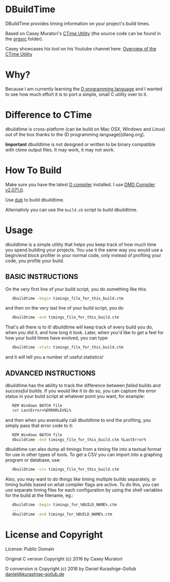 # DBuildTime

DBuildTime provides timing information on your project's build times.

Based on Casey Muratori's [CTime Utility](https://gist.github.com/cmuratori/8c909975de4bb071056b4ec1651077e8) (the source code can be found in the [orgsrc](orgsrc) folder).

Casey showcases his tool on his Youtube channel here: [Overview of the CTime Utility](https://www.youtube.com/watch?v=LdMHyGxfg6U)

# Why?

Because I am currently learning the [D programming language](http://dlang.org/) and I wanted to see how much effort it is to port a simple, small C utility over to it.


# Difference to CTime

dbuildtime is cross-platform (can be build on Mac OSX, Windows and Linux) out of the box thanks to the (D programming language)[dlang.org].

**Important**
dbuildtime is not designed or written to be binary compatible with ctime output files. It may work, it may not work.


# How To Build

Make sure you have the latest [D compiler](http://dlang.org/) installed. I use [DMD Compiler v2.071.0](http://dlang.org/download.html).

Use [dub](https://code.dlang.org/getting_started) to build dbuildtime.

Alternativly you can use the `build.sh` script to build dbuildtime.


# Usage

dbuildtime is a simple utility that helps you keep track of how much time you spend building your projects.
You use it the same way you would use a begin/end block profiler in your normal code, only instead of profiling your code, you profile your build.

## BASIC INSTRUCTIONS

On the very first line of your build script, you do something like this:

```bash
   dbuildtime -begin timings_file_for_this_build.ctm
```

and then on the very last line of your build script, you do

```bash
   dbuildtime -end timings_file_for_this_build.ctm
```

That's all there is to it! dbuildtime will keep track of every build you do, when you did it, and how long it took.
Later, when you'd like to get a feel for how your build times have evolved, you can type

```bash
   dbuildtime -stats timings_file_for_this_build.ctm
```

and it will tell you a number of useful statistics!


## ADVANCED INSTRUCTIONS

dbuildtime has the ability to track the difference between _failed_ builds and _successful_ builds.
If you would like it to do so, you can capture the error status in your build script at whatever point you want, for example:
```bash
   REM Windows BATCH file
   set LastError=%ERRORLEVEL%
```

and then when you eventually call dbuildtime to end the profiling, you simply pass that error code to it:

```bash
   REM Windows BATCH file
   dbuildtime -end timings_file_for_this_build.ctm %LastError%
```

dbuildtime can also dump all timings from a timing file into a textual format for use in other types of tools.
To get a CSV you can import into a graphing program or database, use:

```bash
   dbuildtime -csv timings_file_for_this_build.ctm
```

Also, you may want to do things like timing multiple builds separately, or timing builds based on what compiler flags are active.
To do this, you can use separate timing files for each configuration by using the shell variables for the build at the filename, eg.:

```bash
   dbuildtime -begin timings_for_%BUILD_NAME%.ctm
   ...
   dbuildtime -end timings_for_%BUILD_NAME%.ctm
```


# License and Copyright

License: Public Domain

Original C version Copyright (c) 2016 by Casey Muratori

D conversion is Copyright (c) 2016 by Daniel Kurashige-Gollub <daniel@kurashige-gollub.de>
